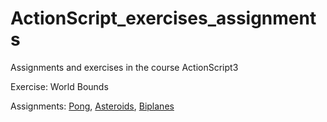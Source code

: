 # ActionScript_exercises_assignments
Assignments and exercises in the course ActionScript3

Exercise:
  World Bounds
  
  Assignments: [Pong](https://webshare.mah.se/ae7719/Pong/),   [Asteroids](https://webshare.mah.se/ae7719/Asteroids), [Biplanes](https://appelqvist.tech/biplanes)
